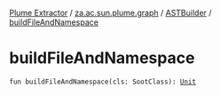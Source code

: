 [Plume Extractor](../../index.md) / [za.ac.sun.plume.graph](../index.md) / [ASTBuilder](index.md) / [buildFileAndNamespace](./build-file-and-namespace.md)

# buildFileAndNamespace

`fun buildFileAndNamespace(cls: SootClass): `[`Unit`](https://kotlinlang.org/api/latest/jvm/stdlib/kotlin/-unit/index.html)